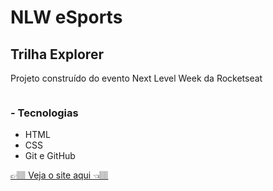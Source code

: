<h1>NLW eSports</h1>
<h2>Trilha Explorer</h2>
<p>Projeto construído do evento Next Level Week da Rocketseat</p>
<img href="https://github.com/carlos09v/NLWeSports/blob/main/preview" max-height='500'>

<h3>- Tecnologias</h3>
<ul>
<li>HTML</li>
<li>CSS</li>
<li>Git e GitHub</li>
</ul>

<a href="https://carlos09v.github.io/NLWeSports/Trilha_Explorer" target="_blank">👉🏽 Veja o site aqui 👈🏽</a>